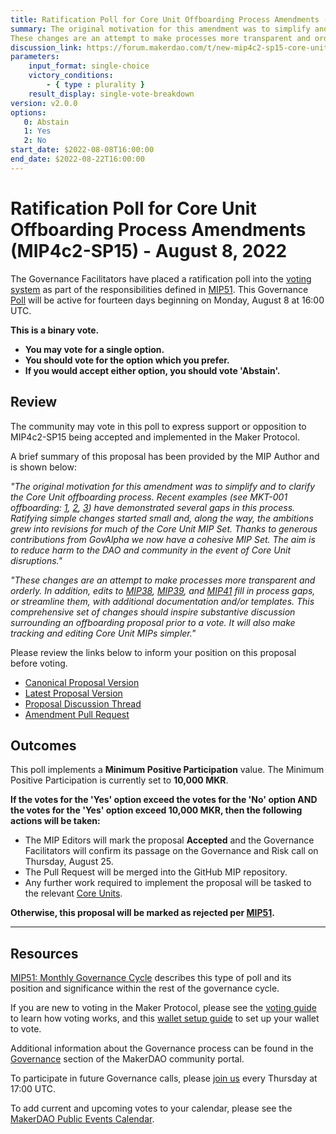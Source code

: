 ```yaml
---
title: Ratification Poll for Core Unit Offboarding Process Amendments (MIP4c2-SP15) - August 8, 2022
summary: The original motivation for this amendment was to simplify and to clarify the Core Unit offboarding process. Ratifying simple changes started small and, along the way, the ambitions grew into revisions for much of the Core Unit MIP Set.
These changes are an attempt to make processes more transparent and orderly. In addition,they fill in process gaps, or streamline them.
discussion_link: https://forum.makerdao.com/t/new-mip4c2-sp15-core-unit-offboarding-process-amendments/15291
parameters:
    input_format: single-choice
    victory_conditions:
        - { type : plurality }
    result_display: single-vote-breakdown
version: v2.0.0
options:
   0: Abstain
   1: Yes
   2: No
start_date: $2022-08-08T16:00:00
end_date: $2022-08-22T16:00:00
---
```

# Ratification Poll for Core Unit Offboarding Process Amendments (MIP4c2-SP15) - August 8, 2022

The Governance Facilitators have placed a ratification poll into the [voting system](https://vote.makerdao.com/polling) as part of the responsibilities defined in [MIP51](https://mips.makerdao.com/mips/details/MIP51). This Governance [Poll](https://community-development.makerdao.com/en/learn/governance/on-chain-gov) will be active for fourteen days beginning on Monday, August 8 at 16:00 UTC.

**This is a binary vote.**
- **You may vote for a single option.**
- **You should vote for the option which you prefer.**
- **If you would accept either option, you should vote 'Abstain'.**

## Review

  The community may vote in this poll to express support or opposition to MIP4c2-SP15 being accepted and implemented in the Maker Protocol.

A brief summary of this proposal has been provided by the MIP Author and is shown below:

*"The original motivation for this amendment was to simplify and to clarify the Core Unit offboarding process. Recent examples (see MKT-001 offboarding: [1](https://forum.makerdao.com/t/mip40c3-sp49-modify-core-unit-budget-mkt-001/12059/12), [2](https://forum.makerdao.com/t/mip41c5-sp3-facilitator-offboarding-mkt-001/12058/11), [3](https://forum.makerdao.com/t/content-production-core-unit-offboarding-post-mortem/13756)) have demonstrated several gaps in this process. Ratifying simple changes started small and, along the way, the ambitions grew into revisions for much of the Core Unit MIP Set. Thanks to generous contributions from GovAlpha we now have a cohesive MIP Set. The aim is to reduce harm to the DAO and community in the event of Core Unit disruptions."*

*"These changes are an attempt to make processes more transparent and orderly. In addition, edits to [MIP38](https://mips.makerdao.com/mips/details/MIP38), [MIP39](https://mips.makerdao.com/mips/details/MIP39), and [MIP41](https://mips.makerdao.com/mips/details/MIP41) fill in process gaps, or streamline them, with additional documentation and/or templates. This comprehensive set of changes should inspire substantive discussion surrounding an offboarding proposal prior to a vote. It will also make tracking and editing Core Unit MIPs simpler."*

Please review the links below to inform your position on this proposal before voting.
* [Canonical Proposal Version](https://github.com/makerdao/mips/blob/e07030723333c8ce6259dfac63f0a47988cf17fb/MIP4/MIP4c2-Subproposals/MIP4c2-SP15.md)
* [Latest Proposal Version](https://mips.makerdao.com/mips/details/MIP4c2SP15)
* [Proposal Discussion Thread](https://forum.makerdao.com/t/new-mip4c2-sp15-core-unit-offboarding-process-amendments/15291)
* [Amendment Pull Request](https://github.com/makerdao/mips/pull/547)

## Outcomes

This poll implements a **Minimum Positive Participation** value. The Minimum Positive Participation is currently set to **10,000 MKR**.

**If the votes for the 'Yes' option exceed the votes for the 'No' option AND the votes for the 'Yes' option exceed 10,000 MKR, then the following actions will be taken:**
* The MIP Editors will mark the proposal **Accepted** and the Governance Facilitators will confirm its passage on the Governance and Risk call on Thursday, August 25.
* The Pull Request will be merged into the GitHub MIP repository.
* Any further work required to implement the proposal will be tasked to the relevant [Core Units](https://mips.makerdao.com/mips/details/MIP38#mip38c2-core-unit-state).

**Otherwise, this proposal will be marked as rejected per [MIP51](https://mips.makerdao.com/mips/details/MIP51#mip51c2-ratification-poll).**

---

## Resources

[MIP51: Monthly Governance Cycle](https://mips.makerdao.com/mips/details/MIP51) describes this type of poll and its position and significance within the rest of the governance cycle.

If you are new to voting in the Maker Protocol, please see the [voting guide](https://community-development.makerdao.com/en/learn/governance/how-voting-works/) to learn how voting works, and this [wallet setup guide](https://community-development.makerdao.com/en/learn/governance/voting-setup/) to set up your wallet to vote.

Additional information about the Governance process can be found in the [Governance](https://community-development.makerdao.com/en/learn/governance) section of the MakerDAO community portal.

To participate in future Governance calls, please [join us](https://github.com/makerdao/community/tree/master/governance/governance-and-risk-meetings) every Thursday at 17:00 UTC.

To add current and upcoming votes to your calendar, please see the [MakerDAO Public Events Calendar](https://calendar.google.com/calendar/embed?src=makerdao.com_3efhm2ghipksegl009ktniomdk%40group.calendar.google.com&ctz=UTC&mode=week&showCalendars=0&showPrint=0).
